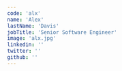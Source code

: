 ```yaml
---
code: 'alx'
name: 'Alex'
lastName: 'Davis'
jobTitle: 'Senior Software Engineer'
image: 'alx.jpg'
linkedin: ''
twitter: ''
github: ''
---
```

